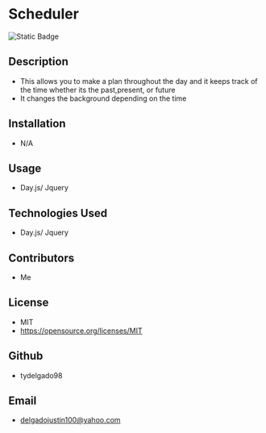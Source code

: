   # Scheduler
  ![Static Badge](https://img.shields.io/badge/:license-MIT-green)

  

  

  



  ## Description
  - This allows you to make a plan throughout the day and it keeps track of the time whether its the past,present, or future
  - It changes the background depending on the time

  

  

  

  ## Installation
  - N/A

  

  

  

  ## Usage
  - Day.js/ Jquery

  

  

  

  ## Technologies Used
  - Day.js/ Jquery

  

  

  

  ## Contributors
  - Me

  

  

  

  ## License
  - MIT
  - https://opensource.org/licenses/MIT
  
   
  

  

  

  ## Github
  - tydelgado98

  

  

  

  ## Email
  - delgadojustin100@yahoo.com
